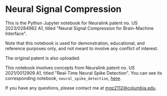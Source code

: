 # Neural Signal Compression 
This is the Python Jupyter notebook for Neuralink patent no. US 2023/0284982 A1, titled "Neural Signal Compression for Brain-Machine Interface".

Note that this notebook is used for demonstration, educational, and reference purposes only, and not meant to involve any conflict of interest. 

The original patent is also uploaded.

This notebook involves concepts from Neuralink patent no. US 2021/0012909 A1, titled "Real-Time Neural Spike Detection". You can see its corresponding notebook, `neural_spike_detection`, [here](https://github.com/michaela10c/neural_spike_detection/). 

If you have any questions, please contact me at mgz2112@columbia.edu.
